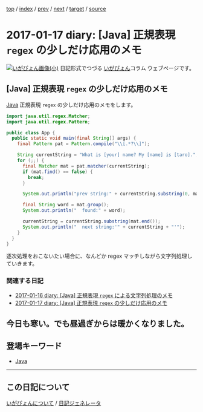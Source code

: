 [top](https://igapyon.github.io/diary/) 
 / [index](https://igapyon.github.io/diary/2017/index.html) 
 / [prev](https://igapyon.github.io/diary/2017/ig170116.html) 
 / [next](https://igapyon.github.io/diary/2017/ig170118.html) 
 / [target](https://igapyon.github.io/diary/2017/ig170117.html) 
 / [source](https://github.com/igapyon/diary/blob/gh-pages/2017/ig170117.html.src.md) 

2017-01-17 diary: [Java] 正規表現 `regex` の少しだけ応用のメモ
=====================================================================================================
[![いがぴょん画像(小)](https://igapyon.github.io/diary/images/iga200306s.jpg "いがぴょん")](https://igapyon.github.io/diary/memo/memoigapyon.html) 日記形式でつづる [いがぴょん](https://igapyon.github.io/diary/memo/memoigapyon.html)コラム ウェブページです。

## [Java] 正規表現 `regex` の少しだけ応用のメモ

[Java](https://igapyon.github.io/diary/keyword/java.html) 正規表現 `regex` の少しだけ応用のメモをします。

```Java
import java.util.regex.Matcher;
import java.util.regex.Pattern;

public class App {
  public static void main(final String[] args) {
    final Pattern pat = Pattern.compile("\\[.*?\\]");

    String currentString = "What is [your] name? My [name] is [taro].";
    for (;;) {
      final Matcher mat = pat.matcher(currentString);
      if (mat.find() == false) {
        break;
      }

      System.out.println("prev string:" + currentString.substring(0, mat.start()));

      final String word = mat.group();
      System.out.println("  found:" + word);

      currentString = currentString.substring(mat.end());
      System.out.println("  next string:'" + currentString + "'");
    }
  }
}
```

逐次処理をおこないたい場合に、なんどか regex マッチしながら文字列処理していきます。

### 関連する日記

* [2017-01-16 diary: [Java] 正規表現 `regex` による文字列処理のメモ](https://igapyon.github.io/diary/2017/ig170116.html)
* [2017-01-17 diary: [Java] 正規表現 `regex` の少しだけ応用のメモ](https://igapyon.github.io/diary/2017/ig170117.html)

## 今日も寒い。でも昼過ぎからは暖かくなりました。

## 登場キーワード

* [Java](https://igapyon.github.io/diary/keyword/java.html)

----------------------------------------------------------------------------------------------------

## この日記について
[いがぴょんについて](https://igapyon.github.io/diary/memo/memoigapyon.html) / [日記ジェネレータ](https://github.com/igapyon/igapyonv3)
